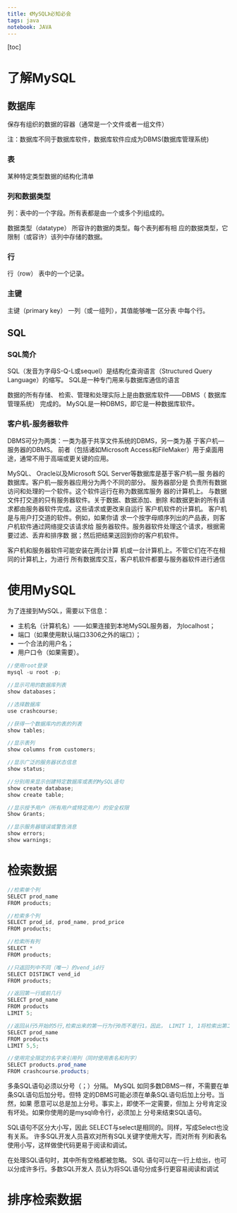 ```yaml
---
title: 《MySQL》必知必会
tags: java
notebook: JAVA
---
```


[toc]

# 了解MySQL
## 数据库
保存有组织的数据的容器（通常是一个文件或者一组文件）

注：数据库不同于数据库软件，数据库软件应成为DBMS(数据库管理系统)

### 表

某种特定类型数据的结构化清单
### 列和数据类型
列：表中的一个字段。所有表都是由一个或多个列组成的。

数据类型（datatype） 所容许的数据的类型。每个表列都有相
应的数据类型，它限制（或容许）该列中存储的数据。

### 行
行（row） 表中的一个记录。

### 主键
主键（primary key） 一列（或一组列），其值能够唯一区分表
中每个行。

## SQL

### SQL简介
SQL（发音为字母S-Q-L或sequel）是结构化查询语言（Structured Query
Language）的缩写。 SQL是一种专门用来与数据库通信的语言

数据的所有存储、
检索、管理和处理实际上是由数据库软件——DBMS（ 数据库管理系统）
完成的。 MySQL是一种DBMS，即它是一种数据库软件。

### 客户机-服务器软件
DBMS可分为两类：一类为基于共享文件系统的DBMS，另一类为基
于客户机—服务器的DBMS。 前者（包括诸如Microsoft Access和FileMaker）用于桌面用途，通常不用于高端或更关键的应用。

MySQL、 Oracle以及Microsoft SQL Server等数据库是基于客户机—服
务器的数据库。客户机—服务器应用分为两个不同的部分。 服务器部分是
负责所有数据访问和处理的一个软件。这个软件运行在称为数据库服务
器的计算机上。
与数据文件打交道的只有服务器软件。关于数据、数据添加、删除
和数据更新的所有请求都由服务器软件完成。这些请求或更改来自运行
客户机软件的计算机。 客户机是与用户打交道的软件。例如，如果你请
求一个按字母顺序列出的产品表，则客户机软件通过网络提交该请求给
服务器软件。服务器软件处理这个请求，根据需要过滤、丢弃和排序数
据；然后把结果送回到你的客户机软件。

客户机和服务器软件可能安装在两台计算
机或一台计算机上。不管它们在不在相同的计算机上，为进行
所有数据库交互，客户机软件都要与服务器软件进行通信

# 使用MySQL

为了连接到MySQL，需要以下信息：
* 主机名（计算机名）——如果连接到本地MySQL服务器， 为localhost；
* 端口（如果使用默认端口3306之外的端口）；
* 一个合法的用户名；
* 用户口令（如果需要）。


```java
//使用root登录
mysql -u root -p;

//显示可用的数据库列表
show databases；

//选择数据库
use crashcourse;

//获得一个数据库内的表的列表
show tables;

//显示表列
show columns from customers;

//显示广泛的服务器状态信息
show status;

//分别用来显示创建特定数据库或表的MySQL语句
show create database;
show create table;

//显示授予用户（所有用户或特定用户）的安全权限
Show Grants;

//显示服务器错误或警告消息
show errors;
show warnings;
```

# 检索数据

```java
//检索单个列
SELECT prod_name
FROM products;

//检索多个列
SELECT prod_id, prod_name, prod_price
FROM products;

//检索所有列
SELECT *
FROM products;

//只返回列中不同（唯一）的vend_id行
SELECT DISTINCT vend_id
FROM products;

//返回第一行或前几行
SELECT prod_name
FROM products
LIMIT 5;

//返回从行5开始的5行,检索出来的第一行为行0而不是行1。因此， LIMIT 1, 1将检索出第二行而不是第一行。如果没有足够的行只返回它能返回的那么多行。
SELECT prod_name
FROM products
LIMIT 5,5;

//使用完全限定的名字来引用列（同时使用表名和列字）
SELECT products.prod_name
FROM crashcourse.products;
```
多条SQL语句必须以分号（；）分隔。 MySQL
如同多数DBMS一样，不需要在单条SQL语句后加分号。但特
定的DBMS可能必须在单条SQL语句后加上分号。当然，如果
愿意可以总是加上分号。事实上，即使不一定需要，但加上
分号肯定没有坏处。如果你使用的是mysql命令行，必须加上
分号来结束SQL语句。

SQL语句不区分大小写，因此
SELECT与select是相同的。同样，写成Select也没有关系。
许多SQL开发人员喜欢对所有SQL关键字使用大写，而对所有
列和表名使用小写，这样做使代码更易于阅读和调试。

在处理SQL语句时，其中所有空格都被忽略。 SQL
语句可以在一行上给出，也可以分成许多行。多数SQL开发人
员认为将SQL语句分成多行更容易阅读和调试

# 排序检索数据


